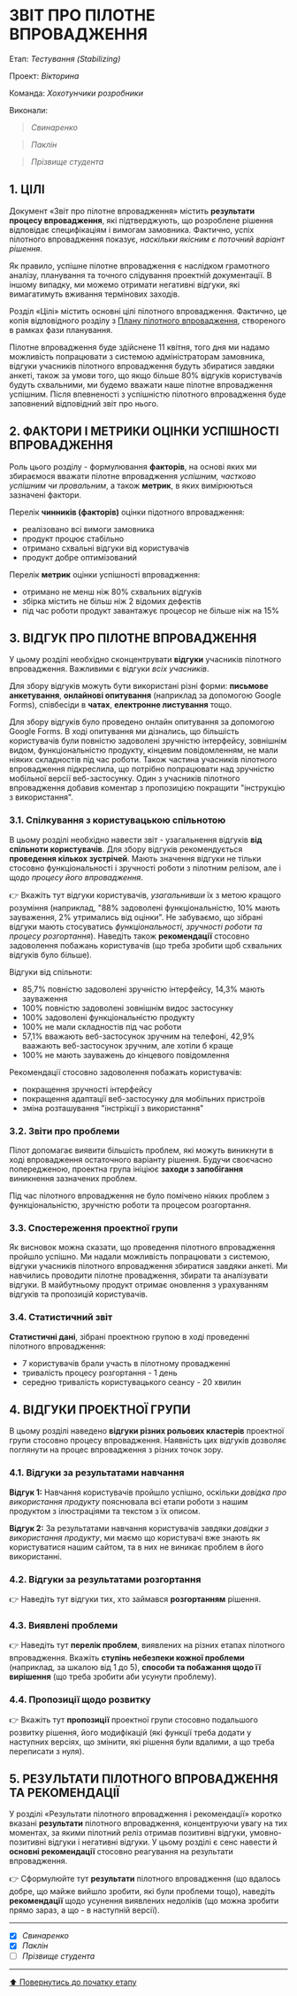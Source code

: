 ﻿# ЗВІТ ПРО ПІЛОТНЕ ВПРОВАДЖЕННЯ

Етап: *Тестування (Stabilizing)*

Проект: *Вікторина*

Команда: *Хохотунчики розробники*

Виконали:
>*Свинаренко*

>*Паклін*

>*Прізвище студента*

## **1. ЦІЛІ**

Документ «Звіт про пілотне впровадження» містить **результати процесу впровадження**, які підтверджують, що розроблене рішення відповідає специфікаціям і вимогам замовника. Фактично, успіх пілотного впровадження показує, *наскільки якісним є поточний варіант рішення*. 

Як правило, успішне пілотне впровадження є наслідком грамотного аналізу, планування та точного слідування проектній документації. В іншому випадку, ми можемо отримати негативні відгуки, які вимагатимуть вживання термінових заходів.

Розділ «Цілі» містить основні цілі пілотного впровадження. Фактично, це копія відповідного розділу з [Плану пілотного впровадження](/docs/2.Planning/%D0%97%D0%B2%D0%B5%D0%B4%D0%B5%D0%BD%D0%B8%D0%B9%20%D0%BF%D0%BB%D0%B0%D0%BD%20%D0%BF%D1%80%D0%BE%D0%B5%D0%BA%D1%82%D1%83.md), створеного в рамках фази планування.

Пілотне впровадження буде здійснене 11 квітня, того дня ми надамо можливість попрацювати з системою адміністраторам замовника, відгуки учасників пілотного впровадження будуть збиратися завдяки анкеті, також за умови того, що якщо більше 80% відгуків користувачів будуть схвальними, ми будемо вважати наше пілотне впровадження успішним. Після впевненості з успішністю пілотного впровадження буде заповнений відповідний звіт про нього.

## **2. ФАКТОРИ І МЕТРИКИ ОЦІНКИ УСПІШНОСТІ ВПРОВАДЖЕННЯ**

Роль цього розділу - формулювання **факторів**, на основі яких ми збираємося вважати пілотне впровадження *успішним, частково успішним чи провальним*, а також **метрик**, в яких вимірюються зазначені фактори.

Перелік **чинників (факторів)** оцінки підотного впровадження:
* реалізовано всі вимоги замовника
* продукт процює стабільно
* отримано схвальні відгуки від користувачів
* продукт добре оптимізований

Перелік **метрик** оцінки успішності впровадження:
* отримано не менш ніж 80% схвальних відгуків
* збірка містить не більш ніж 2 відомих дефектів
* під час роботи продукт завантажує процесор не більше ніж на 15%

## **3. ВІДГУК ПРО ПІЛОТНЕ ВПРОВАДЖЕННЯ**

У цьому розділі необхідно сконцентрувати **відгуки** учасників пілотного впровадження. Важливими є відгуки *всіх учасників*. 

Для збору відгуків можуть бути використані різні форми: **письмове анкетування**, **онлайнові опитування** (наприклад за допомогою Google Forms), співбесіди в **чатах**, **електронне листування** тощо. 

Для збору відгуків було проведено онлайн опитування за допомогою Google Forms.
В ході опитування ми дізнались, що більшість користувачів були повністю задоволені зручністю інтерфейсу, зовнішнім видом, функціональністю продукту, кінцевим повідомленням, не мали ніяких складностів під час роботи. Також частина учасників пілотного впровадження підкреслила, що потрібно попрацювати над зручністю мобільної версії веб-застосунку. Один з учасників пілотного впровадження добавив коментар з пропозицією покращити "інструкцію з використання". 

### **3.1. Спілкування з користувацькою спільнотою**

В цьому  розділі необхідно навести звіт - узагальнення відгуків **від спільноти користувачів**. 
Для збору відгуків рекомендується **проведення кількох зустрічей**. Мають значення відгуки не тільки стосовно функціональності і зручності роботи з пілотним релізом, але і щодо *процесу його впровадження*.

:point_right: Вкажіть тут відгуки користувачів, *узагальнивши* їх з метою кращого розуміння (наприклад, "88% задоволені функціональністю, 10% мають зауваження, 2% утримались від оцінки". Не забуваємо, що зібрані відгуки мають стосуватись *функціональності, зручності роботи та процесу розгортання*). Наведіть також **рекомендації** стосовно задоволення побажань користувачів (що треба зробити щоб схвальних відгуків було більше).

Відгуки від спільноти:
* 85,7% повністю задоволені зручністю інтерфейсу, 14,3% мають зауваження
* 100% повністю задоволені зовнішнім видос застосунку
* 100% задоволені функціональністю продукту
* 100% не мали складностів під час роботи
* 57,1% вважають веб-застосунок зручним на телефоні, 42,9% ваажають веб-застосунок зручним, але хотіли б краще
* 100% не мають зауважень до кінцевого повідомлення

Рекомендації стосовно задоволення побажать користувачів:
* покращення зручності інтерфейсу
* покращення адаптації веб-застосунку для мобільних пристроїв
* зміна розташування "інстрікції з використання"

### **3.2. Звіти про проблеми**

Пілот допомагає виявити більшість проблем, які можуть виникнути в ході впровадження остаточного варіанту рішення. Будучи своєчасно попередженою, проектна група ініціює **заходи з запобігання** виникнення зазначених проблем. 

Під час пілотного впровадження не було помічено ніяких проблем з функціональністю, зручністю роботи та процесом розгортання.

### **3.3. Спостереження проектної групи**

Як висновок можна сказати, що проведення пілотного впровадження пройшло успішно. Ми надали можливість попрацювати з системою, відгуки учасників пілотного впровадження збиратися завдяки анкеті. Ми навчились проводити пілотне провадження, збирати та аналізувати відгуки. В майбутньому продукт отримає оновлення з урахуванням відгуків та пропозицій користувачів.

### **3.4. Статистичний звіт** 

**Статистичні дані**, зібрані проектною групою в ході проведенні пілотного впровадження:
* 7 користувачів брали участь в пілотному провадженні
* тривалість процесу розгортання - 1 день
* середню тривалість користувацького сеансу - 20 хвилин

## **4. ВІДГУКИ ПРОЕКТНОЇ ГРУПИ**

В цьому розділі наведено **відгуки різних рольових кластерів** проектної групи стосовно процесу впровадження. Наявність цих відгуків дозволяє поглянути на процес впровадження з різних точок зору.

### **4.1. Відгуки за результатами навчання**

**Відгук 1:** Навчання користувачів пройшло успішно, оскільки *довідка про використання продукту* пояснювала всі етапи роботи з нашим продуктом з ілюстраціями та текстом з їх описом. 

**Відгук 2:** За результатами навчання користувачів завдяки *довідки з використання продукту*, ми маємо що користувачі вже знають як користуватися нашим сайтом, та в них не виникає проблем в його використанні.

### **4.2. Відгуки за результатами розгортання**

:point_right: Наведіть тут відгуки тих, хто займався **розгортанням** рішення.

### **4.3. Виявлені проблеми**

:point_right: Наведіть тут **перелік проблем**, виявлених на різних етапах пілотного впровадження. Вкажіть **ступінь небезпеки кожної проблеми** (наприклад, за шкалою від 1 до 5), **способи та побажання щодо її вирішення** (що треба зробити аби усунути проблему).

### **4.4. Пропозиції щодо розвитку**

:point_right: Вкажіть тут **пропозиції** проектної групи стосовно подальшого розвитку рішення, його модифікацій (які функції треба додати у наступних версіях, що змінити, які рішення були вдалими, а що треба переписати з нуля).

## **5. РЕЗУЛЬТАТИ ПІЛОТНОГО ВПРОВАДЖЕННЯ ТА РЕКОМЕНДАЦІЇ**

У розділі «Результати пілотного впровадження і рекомендації»  коротко вказані **результати** пілотного впровадження, концентруючи увагу на тих моментах, за якими пілотний реліз отримав позитивні відгуки, умовно-позитивні відгуки і негативні відгуки. У цьому розділі є сенс навести й **основні рекомендації** стосовно реагування на результати впровадження.

:point_right: Сформулюйте тут **результати** пілотного впровадження (що вдалось добре, що майже вийшло зробити, які були проблеми тощо), наведіть **рекомендації** щодо усунення виявлених недоліків (що можна зробити прямо зараз, а що - в наступній версії).

---

- [X] *Свинаренко*
- [X] *Паклін*
- [ ] *Прізвище студента*

---
[:arrow_up: Повернутись до початку етапу](/docs/4.Stabilizing/README.md)
